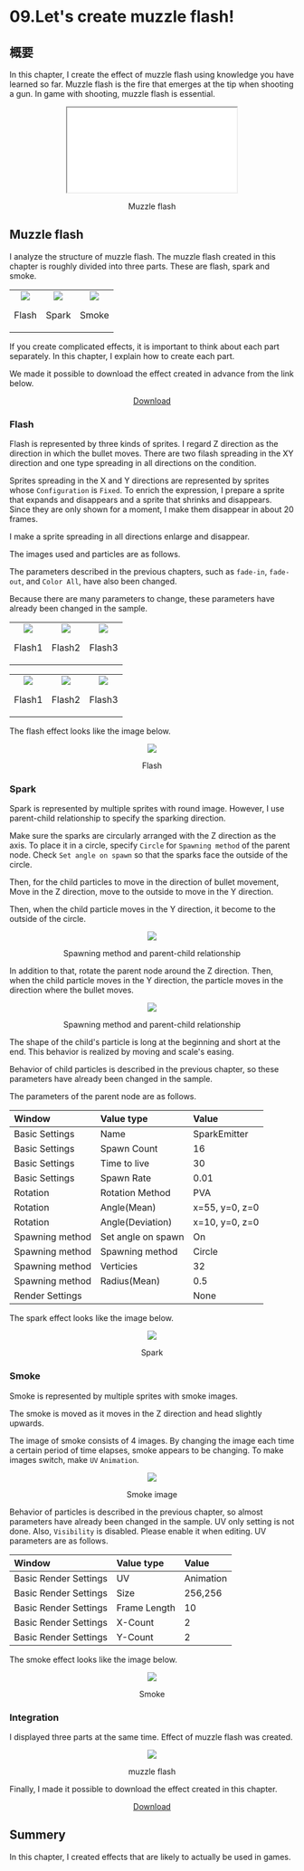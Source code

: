 ﻿# 09.Let's create muzzle flash!

## 概要

In this chapter, I create the effect of muzzle flash using knowledge you have learned so far.
Muzzle flash is the fire that emerges at the tip when shooting a gun.
In game with shooting, muzzle flash is essential.

<div align="center">
<iframe src='../../Sample/viewer_en.html#09_02_Sample/09.efk'></iframe>
<p>Muzzle flash</p>
</div>

## Muzzle flash

I analyze the structure of muzzle flash.
The muzzle flash created in this chapter is roughly divided into three parts.
These are flash, spark and smoke.

<div align="center">
<table>
<tr>

<td>
<div align="center">
<img src="../../img/Tutorial/09/flash.png">
<p>Flash</p>
</div>
</td>

<td>
<div align="center">
<img src="../../img/Tutorial/09/spark.png">
<p>Spark</p>
</div>
</td>

<td>
<div align="center">
<img src="../../img/Tutorial/09/smoke.png">
<p>Smoke</p>
</div>
</td>

</tr>
</table>
</div>

If you create complicated effects, it is important to think about each part separately.
In this chapter, I explain how to create each part.

We made it possible to download the effect created in advance from the link below.

<div align="center">
<a href = "../../Sample/09_01_Sample.zip">Download</a>
</div>

### Flash

Flash is represented by three kinds of sprites.
I regard Z direction as the direction in which the bullet moves.
There are two filash spreading in the XY direction and one type spreading in all directions on the condition.

Sprites spreading in the X and Y directions are represented by sprites whose ```Configuration``` is ```Fixed```.
To enrich the expression, I prepare a sprite that expands and disappears and a sprite that shrinks and disappears.
Since they are only shown for a moment, I make them disappear in about 20 frames.

I make a sprite spreading in all directions enlarge and disappear.

The images used and particles are as follows.

The parameters described in the previous chapters, such as ```fade-in```, ```fade-out```, and ```Color All```, have also been changed.

Because there are many parameters to change, these parameters have already been changed in the sample.

<div align="center">
<table>
<tr>

<td>
<div align="center">
<img src="../../img/Tutorial/09/flash1.png">
<p>Flash1</p>
</div>
</td>

<td>
<div align="center">
<img src="../../img/Tutorial/09/flash2.png">
<p>Flash2</p>
</div>
</td>

<td>
<div align="center">
<img src="../../img/Tutorial/09/flash3.png">
<p>Flash3</p>
</div>
</td>

</tr>
</table>
</div>

<div align="center">
<table>
<tr>

<td>
<div align="center">
<img src="../../img/Tutorial/09/flash1_image.png">
<p>Flash1</p>
</div>
</td>

<td>
<div align="center">
<img src="../../img/Tutorial/09/flash2_image.png">
<p>Flash2</p>
</div>
</td>

<td>
<div align="center">
<img src="../../img/Tutorial/09/flash3_image.png">
<p>Flash3</p>
</div>
</td>

</tr>
</table>
</div>

The flash effect looks like the image below.

<div align="center">
<img src="../../img/Tutorial/09/flash.gif">
<p>Flash</p>
</div>

### Spark

Spark is represented by multiple sprites with round image.
However, I use parent-child relationship to specify the sparking direction.

Make sure the sparks are circularly arranged with the Z direction as the axis.
To place it in a circle, specify ```Circle``` for ```Spawning method``` of the parent node.
Check ```Set angle on spawn``` so that the sparks face the outside of the circle.

Then, for the child particles to move in the direction of bullet movement,
Move in the Z direction, move to the outside to move in the Y direction.

Then, when the child particle moves in the Y direction, it become to the outside of the circle.

<div align="center">
<img src="../../img/Tutorial/09/parent.png">
<p>Spawning method and parent-child relationship</p>
</div>

In addition to that, rotate the parent node around the Z direction.
Then, when the child particle moves in the Y direction, the particle moves in the direction where the bullet moves.

<div align="center">
<img src="../../img/Tutorial/09/rotatedParent.png">
<p>Spawning method and parent-child relationship</p>
</div>

The shape of the child's particle is long at the beginning and short at the end.
This behavior is realized by moving and scale's easing.

Behavior of child particles is described in the previous chapter, so these parameters have already been changed in the sample.

The parameters of the parent node are as follows.

|Window|Value type|Value|
|:----|:----|:----|
|Basic Settings|Name|SparkEmitter|
|Basic Settings|Spawn Count|16|
|Basic Settings|Time to live|30|
|Basic Settings|Spawn Rate|0.01|
|Rotation|Rotation Method|PVA|
|Rotation|Angle(Mean)|x=55, y=0, z=0|
|Rotation|Angle(Deviation)|x=10, y=0, z=0|
|Spawning method|Set angle on spawn|On|
|Spawning method|Spawning method|Circle|
|Spawning method|Verticies|32|
|Spawning method|Radius(Mean)|0.5|
|Render Settings||None|

The spark effect looks like the image below.

<div align="center">
<img src="../../img/Tutorial/09/spark.gif">
<p>Spark</p>
</div>

### Smoke

Smoke is represented by multiple sprites with smoke images.

The smoke is moved as it moves in the Z direction and head slightly upwards.

The image of smoke consists of 4 images.
By changing the image each time a certain period of time elapses, smoke appears to be changing.
To make images switch, make ```UV``` ```Animation```.

<div align="center">
<img src="../../img/Tutorial/09/smoke_image.png">
<p>Smoke image</p>
</div>

Behavior of particles is described in the previous chapter, so almost parameters have already been changed in the sample.
UV only setting is not done.
Also, ```Visibility``` is disabled. Please enable it when editing.
UV parameters are as follows.

|Window|Value type|Value|
|:----|:----|:----|
|Basic Render Settings|UV|Animation|
|Basic Render Settings|Size|256,256|
|Basic Render Settings|Frame Length|10|
|Basic Render Settings|X-Count|2|
|Basic Render Settings|Y-Count|2|

The smoke effect looks like the image below.

<div align="center">
<img src="../../img/Tutorial/09/smoke.gif">
<p>Smoke</p>
</div>

### Integration

I displayed three parts at the same time.
Effect of muzzle flash was created.

<div align="center">
<img src="../../img/Tutorial/09/completed.gif">
<p>muzzle flash</p>
</div>

Finally, I made it possible to download the effect created in this chapter.

<div align="center">
<a href = "../../Sample/09_02_Sample.zip">Download</a>
</div>

## Summery

In this chapter, I created effects that are likely to actually be used in games.
